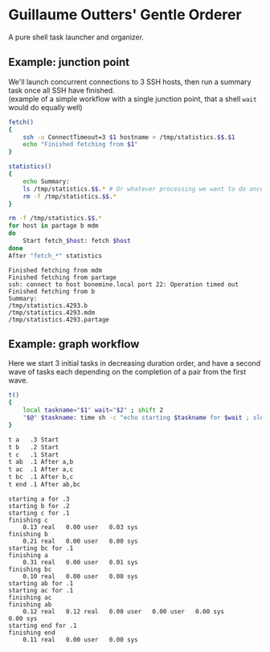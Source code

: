 # Guillaume Outters' Gentle Orderer

A pure shell task launcher and organizer.

## Example: junction point

We'll launch concurrent connections to 3 SSH hosts, then run a summary task once all SSH have finished.\
(example of a simple workflow with a single junction point, that a shell `wait` would do equally well)

```sh
fetch()
{
	ssh -o ConnectTimeout=3 $1 hostname > /tmp/statistics.$$.$1
	echo "Finished fetching from $1"
}

statistics()
{
    echo Summary:
	ls /tmp/statistics.$$.* # Or whatever processing we want to do once all results have been received.
	rm -f /tmp/statistics.$$.*
}

rm -f /tmp/statistics.$$.*
for host in partage b mdm
do
	Start fetch_$host: fetch $host
done
After "fetch_*" statistics
```
```
Finished fetching from mdm
Finished fetching from partage
ssh: connect to host bonemine.local port 22: Operation timed out
Finished fetching from b
Summary:
/tmp/statistics.4293.b
/tmp/statistics.4293.mdm
/tmp/statistics.4293.partage
```

## Example: graph workflow

Here we start 3 initial tasks in decreasing duration order, and have a second wave of tasks each depending on the completion of a pair from the first wave.
```sh
t()
{
	local taskname="$1" wait="$2" ; shift 2
	"$@" $taskname: time sh -c "echo starting $taskname for $wait ; sleep $wait ; echo finishing $taskname"
}

t a   .3 Start
t b   .2 Start
t c   .1 Start
t ab  .1 After a,b
t ac  .1 After a,c
t bc  .1 After b,c
t end .1 After ab,bc
```

```
starting a for .3
starting b for .2
starting c for .1
finishing c
	0.13 real	0.00 user	0.03 sys
finishing b
	0.21 real	0.00 user	0.00 sys
starting bc for .1
finishing a
	0.31 real	0.00 user	0.01 sys
finishing bc
	0.10 real	0.00 user	0.00 sys
starting ab for .1
starting ac for .1
finishing ac
finishing ab
	0.12 real	0.12 real	0.00 user	0.00 user	0.00 sys
0.00 sys
starting end for .1
finishing end
	0.11 real	0.00 user	0.00 sys
```

